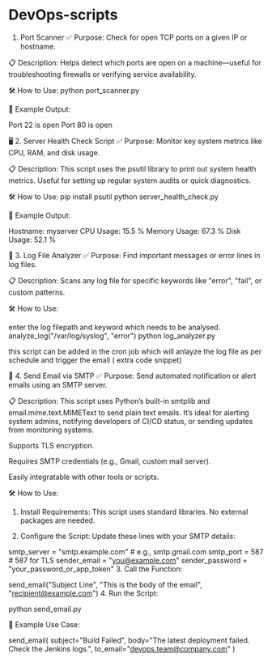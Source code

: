 # DevOps-scripts

1. Port Scanner
✅ Purpose:
Check for open TCP ports on a given IP or hostname.

📋 Description:
Helps detect which ports are open on a machine—useful for troubleshooting firewalls or verifying service availability.

🛠️ How to Use:
python port_scanner.py

🧪 Example Output:

Port 22 is open
Port 80 is open

🖥️ 2. Server Health Check Script
✅ Purpose:
Monitor key system metrics like CPU, RAM, and disk usage.

📋 Description:
This script uses the psutil library to print out system health metrics. Useful for setting up regular system audits or quick diagnostics.

🛠️ How to Use:
pip install psutil
python server_health_check.py

🧪 Example Output:

Hostname: myserver
CPU Usage: 15.5 %
Memory Usage: 67.3 %
Disk Usage: 52.1 %

📑 3. Log File Analyzer
✅ Purpose:
Find important messages or error lines in log files.

📋 Description:
Scans any log file for specific keywords like "error", "fail", or custom patterns.

🛠️ How to Use:

enter the log filepath and keyword which needs to be analysed.
analyze_log("/var/log/syslog", "error")
python log_analyzer.py

this script can be added in the cron job which will anlayze the log file as per schedule and trigger the email ( extra code snippet)

📧 4. Send Email via SMTP
✅ Purpose:
Send automated notification or alert emails using an SMTP server.

📋 Description:
This script uses Python’s built-in smtplib and email.mime.text.MIMEText to send plain text emails. It’s ideal for alerting system admins, notifying developers of CI/CD status, or sending updates from monitoring systems.

Supports TLS encryption.

Requires SMTP credentials (e.g., Gmail, custom mail server).

Easily integratable with other tools or scripts.

🛠️ How to Use:
1. Install Requirements:
This script uses standard libraries. No external packages are needed.

2. Configure the Script:
Update these lines with your SMTP details:

smtp_server = "smtp.example.com"     # e.g., smtp.gmail.com
smtp_port = 587                      # 587 for TLS
sender_email = "you@example.com"
sender_password = "your_password_or_app_token"
3. Call the Function:

send_email("Subject Line", "This is the body of the email", "recipient@example.com")
4. Run the Script:

python send_email.py

🧪 Example Use Case:

send_email(
    subject="Build Failed",
    body="The latest deployment failed. Check the Jenkins logs.",
    to_email="devops.team@company.com"
)